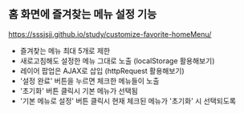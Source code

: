 ## 홈 화면에 즐겨찾는 메뉴 설정 기능

  <a href="https://sssjsjj.github.io/study/customize-favorite-homeMenu/" title="새창" target="_blank">https://sssjsjj.github.io/study/customize-favorite-homeMenu/</a>

- 즐겨찾는 메뉴 최대 5개로 제한
- 새로고침해도 설정한 메뉴 그대로 노출 (localStorage 활용해보기)
- 레이어 팝업은 AJAX로 삽입 (httpRequest 활용해보기)
- '설정 완료' 버튼을 누르면 체크한 메뉴들이 노출
- '초기화' 버튼 클릭시 기본 메뉴가 선택됨
- '기본 메뉴로 설정' 버튼 클릭시 현재 체크된 메뉴가 '초기화' 시 선택되도록
